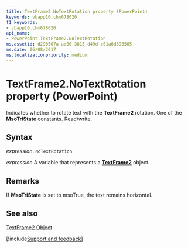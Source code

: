 ```yaml
---
title: TextFrame2.NoTextRotation property (PowerPoint)
keywords: vbapp10.chm678020
f1_keywords:
- vbapp10.chm678020
api_name:
- PowerPoint.TextFrame2.NoTextRotation
ms.assetid: d290507a-ad06-3815-d49d-c61a6d396565
ms.date: 06/08/2017
ms.localizationpriority: medium
---
```



# TextFrame2.NoTextRotation property (PowerPoint)

Indicates whether to rotate text with the **TextFrame2** rotation. One of the **MsoTriState** constants. Read/write.


## Syntax

_expression_. `NoTextRotation`

_expression_ A variable that represents a **[TextFrame2](PowerPoint.TextFrame2.md)** object.


## Remarks

If **MsoTriState** is set to msoTrue, the text remains horizontal.


## See also


[TextFrame2 Object](PowerPoint.TextFrame2.md)

[!include[Support and feedback](~/includes/feedback-boilerplate.md)]